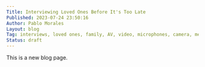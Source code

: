 ```yaml
---
Title: Interviewing Loved Ones Before It's Too Late
Published: 2023-07-24 23:50:16
Author: Pablo Morales
Layout: blog
Tag: interviews, loved ones, family, AV, video, microphones, camera, memories
Status: draft
---
```

This is a new blog page.